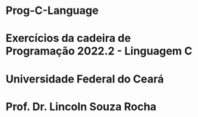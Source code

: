 # Prog-C-Language
# Exercícios da cadeira de Programação 2022.2 - Linguagem C
# Universidade Federal do Ceará
# Prof. Dr. Lincoln Souza Rocha
